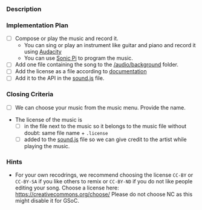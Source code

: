 ### Description
<!-- Please describe which kind of music you like to add (length, style, ...). -->




### Implementation Plan
<!-- These are implementation hints that should help you complete the task.
     Please check them when you completed them and include the pull request link. -->

- [ ] Compose or play the music and record it.
  - You can sing or play an instrument like guitar and piano and record it using [Audacity]
  - You can use [Sonic Pi] to program the music.
- [ ] Add one file containing the song to the [/audio/background] folder.
- [ ] Add the license as a file according to [documentation]
- [ ] Add it to the API in the [sound.js] file.

### Closing Criteria
<!-- When these criteria are met, we can close the issue. -->

- [ ] We can choose your music from the music menu. Provide the name.
- The license of the music is
  - [ ] in the file next to the music so it belongs to the music file without doubt:
    same file name + `.license`
  - [ ] added to the [sound.js] file so we can give credit to the artist while
    playing the music.

### Hints

- For your own recodrings, we recommend choosing the license `CC-BY` or `CC-BY-SA` if you
  like others to remix or `CC-BY-ND` if you do not like people editing your song.
  Choose a license here: https://creativecommons.org/choose/
  Please do not choose NC as this might disable it for GSoC.








[/audio/background]: https://github.com/fossasia/labyrinth/tree/master/audio/background
[documentation]: https://rawgit.com/fossasia/labyrinth/master/documentation/#API-Adding-New-Music
[sound.js]: https://github.com/fossasia/labyrinth/tree/master/js/sound.js
[Audacity]: https://www.audacityteam.org/
[Sonic Pi]: http://sonic-pi.net/

